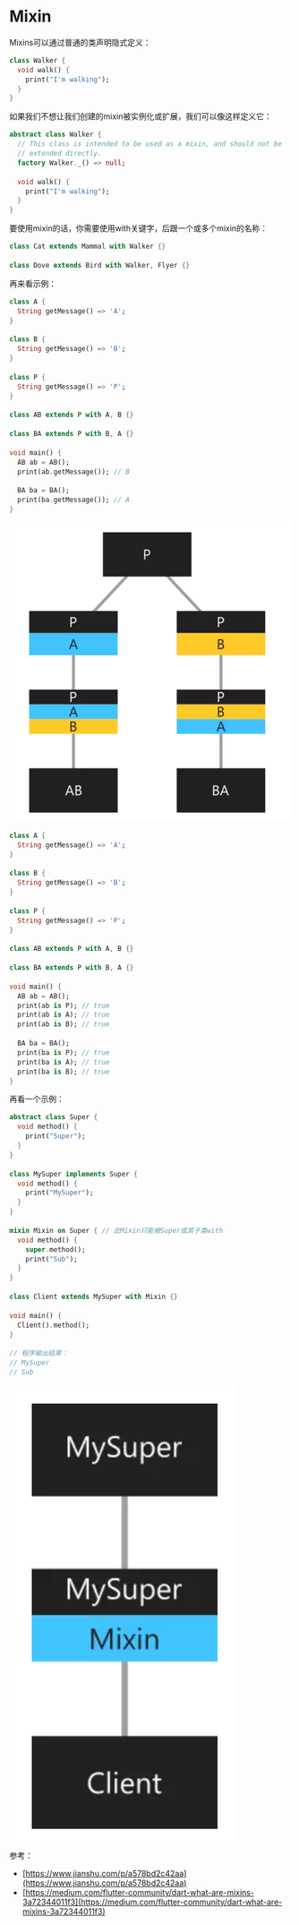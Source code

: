 # Mixin

Mixins可以通过普通的类声明隐式定义：

```dart
class Walker {
  void walk() {
    print("I'm walking");
  }
}
```

如果我们不想让我们创建的mixin被实例化或扩展，我们可以像这样定义它：

```dart
abstract class Walker {
  // This class is intended to be used as a mixin, and should not be
  // extended directly.
  factory Walker._() => null;

  void walk() {
    print("I'm walking");
  }
}
```

要使用mixin的话，你需要使用with关键字，后跟一个或多个mixin的名称：

```dart
class Cat extends Mammal with Walker {}

class Dove extends Bird with Walker, Flyer {}
```

再来看示例：

```dart
class A {
  String getMessage() => 'A';
}

class B {
  String getMessage() => 'B';
}

class P {
  String getMessage() => 'P';
}

class AB extends P with A, B {}

class BA extends P with B, A {}

void main() {
  AB ab = AB();
  print(ab.getMessage()); // B

  BA ba = BA();
  print(ba.getMessage()); // A
}
```

![](./images/1.png)

```dart
class A {
  String getMessage() => 'A';
}

class B {
  String getMessage() => 'B';
}

class P {
  String getMessage() => 'P';
}

class AB extends P with A, B {}

class BA extends P with B, A {}

void main() {
  AB ab = AB();
  print(ab is P); // true
  print(ab is A); // true
  print(ab is B); // true

  BA ba = BA();
  print(ba is P); // true
  print(ba is A); // true
  print(ba is B); // true
}
```

再看一个示例：

```dart
abstract class Super {
  void method() {
    print("Super");
  }
}

class MySuper implements Super {
  void method() {
    print("MySuper");
  }
}

mixin Mixin on Super { // 此Mixin只能被Super或其子类with
  void method() {
    super.method();
    print("Sub");
  }
}

class Client extends MySuper with Mixin {}

void main() {
  Client().method();
}

// 程序输出结果：
// MySuper
// Sub
```
![](./images/2.png)

参考：

* [https://www.jianshu.com/p/a578bd2c42aa](https://www.jianshu.com/p/a578bd2c42aa)
* [https://medium.com/flutter-community/dart-what-are-mixins-3a72344011f3](https://medium.com/flutter-community/dart-what-are-mixins-3a72344011f3)



